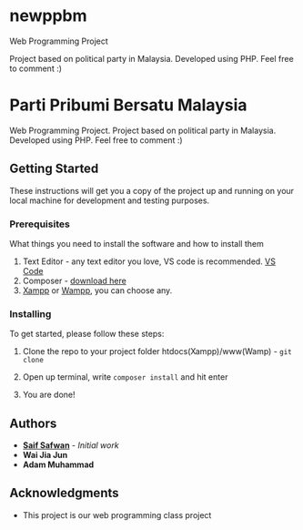 # newppbm
Web Programming Project

Project based on political party in Malaysia. Developed using PHP. Feel free to comment :)

# Parti Pribumi Bersatu Malaysia

Web Programming Project. Project based on political party in Malaysia. Developed using PHP. Feel free to comment :)

## Getting Started

These instructions will get you a copy of the project up and running on your local machine for development and testing purposes.

### Prerequisites

What things you need to install the software and how to install them


1. Text Editor - any text editor you love, VS code is recommended. [VS Code](https://code.visualstudio.com/)
2. Composer - [download here](https://getcomposer.org/)
3. [Xampp](https://www.apachefriends.org/index.html) or [Wampp](http://www.wampserver.com/en/), you can choose any. 

### Installing

To get started, please follow these steps:

1. Clone the repo to your project folder htdocs(Xampp)/www(Wamp) - `git clone `

2. Open up terminal, write `composer install` and hit enter

3. You are done!


## Authors

* **[Saif Safwan](https://github.com/saifsafwan)** - *Initial work* 
* **Wai Jia Jun** 
* **Adam Muhammad**

## Acknowledgments

* This project is our web programming class project
